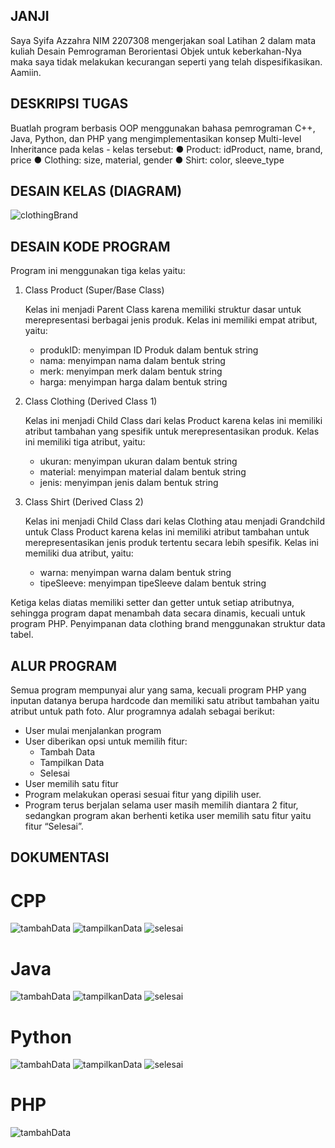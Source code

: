## JANJI

Saya Syifa Azzahra NIM 2207308 mengerjakan soal Latihan 2 dalam mata kuliah
Desain Pemrograman Berorientasi Objek untuk keberkahan-Nya maka saya tidak melakukan kecurangan seperti yang telah dispesifikasikan. Aamiin.

## DESKRIPSI TUGAS

Buatlah program berbasis OOP menggunakan bahasa pemrograman C++, Java,
Python, dan PHP yang mengimplementasikan konsep Multi-level Inheritance
pada kelas - kelas tersebut:
● Product: idProduct, name, brand, price
● Clothing: size, material, gender
● Shirt: color, sleeve_type

## DESAIN KELAS (DIAGRAM)

![clothingBrand](https://github.com/archieffa/LP2DPBO2024C1/assets/121290445/3467e52e-3822-4526-aec2-312b949b3b05)

## DESAIN KODE PROGRAM

Program ini menggunakan tiga kelas yaitu:

1. Class Product (Super/Base Class)
    
    Kelas ini menjadi Parent Class karena memiliki struktur dasar untuk merepresentasi berbagai jenis produk. Kelas ini memiliki empat atribut, yaitu:
    
    - produkID: menyimpan ID Produk dalam bentuk string
    - nama: menyimpan nama dalam bentuk string
    - merk: menyimpan merk dalam bentuk string
    - harga: menyimpan harga dalam bentuk string
      
2. Class Clothing (Derived Class 1)
    
    Kelas ini menjadi Child Class dari kelas Product karena kelas ini memiliki atribut tambahan yang spesifik untuk merepresentasikan produk. Kelas ini memiliki tiga atribut, yaitu:
    
    - ukuran: menyimpan ukuran dalam bentuk string
    - material: menyimpan material dalam bentuk string
    - jenis: menyimpan jenis dalam bentuk string
      
3. Class Shirt (Derived Class 2)
    
    Kelas ini menjadi Child Class dari kelas Clothing atau menjadi Grandchild untuk Class Product karena kelas ini memiliki atribut tambahan untuk merepresentasikan jenis produk tertentu secara lebih spesifik. Kelas ini memiliki dua atribut, yaitu:
    
    - warna: menyimpan warna dalam bentuk string
    - tipeSleeve: menyimpan tipeSleeve dalam bentuk string

Ketiga kelas diatas memiliki setter dan getter untuk setiap atributnya, sehingga program dapat menambah data secara dinamis, kecuali untuk program PHP. Penyimpanan data clothing brand menggunakan struktur data tabel.

## ALUR PROGRAM

Semua program mempunyai alur yang sama, kecuali program PHP yang inputan datanya berupa hardcode dan memiliki satu atribut tambahan yaitu atribut untuk path foto. Alur programnya adalah sebagai berikut:

- User mulai menjalankan program
- User diberikan opsi untuk memilih fitur:
    - Tambah Data
    - Tampilkan Data
    - Selesai
- User memilih satu fitur
- Program melakukan operasi sesuai fitur yang dipilih user.
- Program terus berjalan selama user masih memilih diantara 2 fitur, sedangkan program akan berhenti ketika user memilih satu fitur yaitu fitur “Selesai”.

## DOKUMENTASI

# CPP

![tambahData](https://github.com/archieffa/LP2DPBO2024C1/assets/121290445/cebc8b3a-8881-4b64-a015-d160de818ba1)
![tampilkanData](https://github.com/archieffa/LP2DPBO2024C1/assets/121290445/65f3daf3-e96b-4ab9-840a-36a01f7922e7)
![selesai](https://github.com/archieffa/LP2DPBO2024C1/assets/121290445/b8301511-a86a-4067-bf2a-8e7960bc8728)

# Java

![tambahData](https://github.com/archieffa/LP2DPBO2024C1/assets/121290445/5f2dc1c7-ac79-49e8-9c11-d24f77a00a51)
![tampilkanData](https://github.com/archieffa/LP2DPBO2024C1/assets/121290445/84c4a24e-7d57-48b4-b8b5-b30e7202d531)
![selesai](https://github.com/archieffa/LP2DPBO2024C1/assets/121290445/c7df3f6a-4b34-4dfb-8a0f-30bb52aa0d60)

# Python

![tambahData](https://github.com/archieffa/LP2DPBO2024C1/assets/121290445/e2a47d93-aafe-46a5-a8f7-6326fc890f14)
![tampilkanData](https://github.com/archieffa/LP2DPBO2024C1/assets/121290445/f2219600-c25b-4fe5-9990-5abb904ea4f7)
![selesai](https://github.com/archieffa/LP2DPBO2024C1/assets/121290445/5d33ef47-78a2-4884-afa8-58cf6894711e)

# PHP
![tambahData](https://github.com/archieffa/LP2DPBO2024C1/assets/121290445/421adabe-bf4d-4024-85cc-192b577488be)



